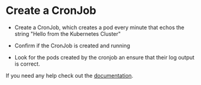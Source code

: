 # Create a CronJob

- Create a CronJob, which creates a pod every minute that echos the string "Hello from the Kubernetes Cluster"

- Confirm if the CronJob is created and running

- Look for the pods created by the cronjob an ensure that their log output is correct.

If you need any help check out the [documentation](https://kubernetes.io/docs/concepts/workloads/controllers/cron-jobs/).
